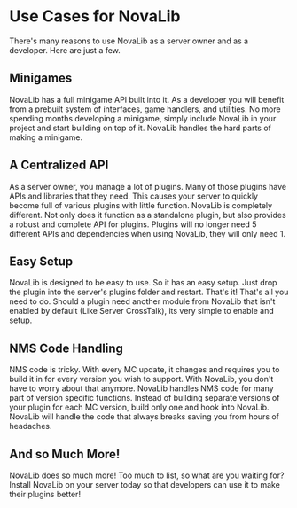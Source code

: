 # Use Cases for NovaLib
There's many reasons to use NovaLib as a server owner and as a developer. Here are just a few. 

## Minigames
NovaLib has a full minigame API built into it. As a developer you will benefit from a prebuilt system of interfaces, game handlers, and utilities. No more spending months developing a minigame, simply include NovaLib in your project and start building on top of it. NovaLib handles the hard parts of making a minigame.

## A Centralized API
As a server owner, you manage a lot of plugins. Many of those plugins have APIs and libraries that they need. This causes your server to quickly become full of various plugins with little function. NovaLib is completely different. Not only does it function as a standalone plugin, but also provides a robust and complete API for plugins. Plugins will no longer need 5 different APIs and dependencies when using NovaLib, they will only need 1.


## Easy Setup
NovaLib is designed to be easy to use. So it has an easy setup. Just drop the plugin into the server's plugins folder and restart. That's it! That's all you need to do. Should a plugin need another module from NovaLib that isn't enabled by default (Like Server CrossTalk), its very simple to enable and setup.


## NMS Code Handling
NMS code is tricky. With every MC update, it changes and requires you to build it in for every version you wish to support. With NovaLib, you don't have to worry about that anymore. NovaLib handles NMS code for many part of version specific functions. Instead of building separate versions of your plugin for each MC version, build only one and hook into NovaLib. NovaLib will handle the code that always breaks saving you from hours of headaches.


## And so Much More!
NovaLib does so much more! Too much to list, so what are you waiting for? Install NovaLib on your server today so that developers can use it to make their plugins better!
